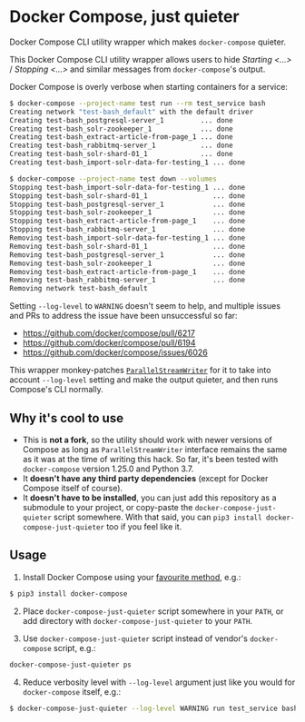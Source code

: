 # Docker Compose, just quieter

Docker Compose CLI utility wrapper which makes `docker-compose` quieter.

This Docker Compose CLI utility wrapper allows users to hide *Starting <...>* / *Stopping <...>* and similar messages from `docker-compose`'s output.

Docker Compose is overly verbose when starting containers for a service:

```bash
$ docker-compose --project-name test run --rm test_service bash
Creating network "test-bash_default" with the default driver
Creating test-bash_postgresql-server_1         ... done
Creating test-bash_solr-zookeeper_1            ... done
Creating test-bash_extract-article-from-page_1 ... done
Creating test-bash_rabbitmq-server_1           ... done
Creating test-bash_solr-shard-01_1             ... done
Creating test-bash_import-solr-data-for-testing_1 ... done

$ docker-compose --project-name test down --volumes
Stopping test-bash_import-solr-data-for-testing_1 ... done
Stopping test-bash_solr-shard-01_1                ... done
Stopping test-bash_postgresql-server_1            ... done
Stopping test-bash_solr-zookeeper_1               ... done
Stopping test-bash_extract-article-from-page_1    ... done
Stopping test-bash_rabbitmq-server_1              ... done
Removing test-bash_import-solr-data-for-testing_1 ... done
Removing test-bash_solr-shard-01_1                ... done
Removing test-bash_postgresql-server_1            ... done
Removing test-bash_solr-zookeeper_1               ... done
Removing test-bash_extract-article-from-page_1    ... done
Removing test-bash_rabbitmq-server_1              ... done
Removing network test-bash_default
```

Setting `--log-level` to `WARNING` doesn't seem to help, and multiple issues and PRs to address the issue have been unsuccessful so far:

* <https://github.com/docker/compose/pull/6217>
* <https://github.com/docker/compose/pull/6194>
* <https://github.com/docker/compose/issues/6026>

This wrapper monkey-patches [`ParallelStreamWriter`](https://github.com/docker/compose/blob/master/compose/parallel.py#L259-L320) for it to take into account `--log-level` setting and make the output quieter, and then runs Compose's CLI normally.


## Why it's cool to use

* This is **not a fork**, so the utility should work with newer versions of Compose as long as `ParallelStreamWriter` interface remains the same as it was at the time of writing this hack. So far, it's been tested with `docker-compose` version 1.25.0 and Python 3.7.
* It **doesn't have any third party dependencies** (except for Docker Compose itself of course).
* It **doesn't have to be installed**, you can just add this repository as a submodule to your project, or copy-paste the `docker-compose-just-quieter` script somewhere. With that said, you can `pip3 install docker-compose-just-quieter` too if you feel like it.


## Usage

1) Install Docker Compose using your [favourite method](https://docs.docker.com/compose/install/), e.g.:

```bash
$ pip3 install docker-compose
```

2) Place `docker-compose-just-quieter` script somewhere in your `PATH`, or add directory with `docker-compose-just-quieter` to your `PATH`.

3) Use `docker-compose-just-quieter` script instead of vendor's `docker-compose` script, e.g.:

```bash
docker-compose-just-quieter ps
```

4) Reduce verbosity level with `--log-level` argument just like you would for `docker-compose` itself, e.g.:

```bash
$ docker-compose-just-quieter --log-level WARNING run test_service bash
```
